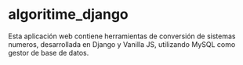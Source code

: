 # algoritime_django
Esta aplicación web contiene herramientas de conversión de sistemas numeros, desarrollada en Django y Vanilla JS, utilizando MySQL como gestor de base de datos.
